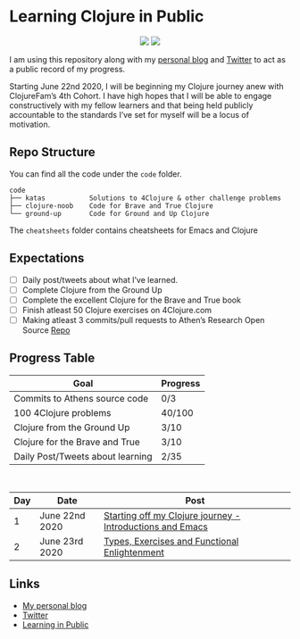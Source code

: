 # Learning Clojure in Public

<p align="center">
    <img src="https://img.shields.io/badge/4clojure-40%20out%20of%20156-blue?logo=clojure&style=flat-square" />
    <img src="https://img.shields.io/badge/Clojure%20from%20the%20Ground%20Up-3%20out%20of%2010-blue?logo=clojure&style=flat-square" />
</p>

I am using this repository along with my [personal blog](https://itsrainingmani.dev/learning) and [Twitter](https://twitter.com/itsrainingmani) to act as a public record of my progress.

Starting June 22nd 2020, I will be beginning my Clojure journey anew with ClojureFam’s 4th Cohort. I have high hopes that I will be able to engage constructively with my fellow learners and that being held publicly accountable to the standards I’ve set for myself will be a locus of motivation.

## Repo Structure

You can find all the code under the `code` folder.

```shell
code
├── katas           Solutions to 4Clojure & other challenge problems
├── clojure-noob    Code for Brave and True Clojure
└── ground-up       Code for Ground and Up Clojure
```

The `cheatsheets` folder contains cheatsheets for Emacs and Clojure

## Expectations

- [ ] Daily post/tweets about what I’ve learned.
- [ ] Complete Clojure from the Ground Up
- [ ] Complete the excellent Clojure for the Brave and True book
- [ ] Finish atleast 50 Clojure exercises on 4Clojure.com
- [ ] Making atleast 3 commits/pull requests to Athen’s Research Open Source [Repo](https://github.com/athensresearch/athens)

## Progress Table

| Goal                             | Progress |
| -------------------------------- | -------- |
| Commits to Athens source code    | 0/3      |
| 100 4Clojure problems            | 40/100   |
| Clojure from the Ground Up       | 3/10     |
| Clojure for the Brave and True   | 3/10     |
| Daily Post/Tweets about learning | 2/35     |

<br />

| Day | Date           | Post                                                                               |
| --- | -------------- | ---------------------------------------------------------------------------------- |
| 1   | June 22nd 2020 | [Starting off my Clojure journey - Introductions and Emacs](week1/june-22-2020.md) |
| 2   | June 23rd 2020 | [Types, Exercises and Functional Enlightenment](week1/june-23-2020.md)             |

## Links

- [My personal blog](https://itsrainingmani.dev/blog)
- [Twitter](https://twitter.com/itsrainingmani)
- [Learning in Public](https://www.swyx.io/writing/learn-in-public/)
